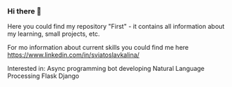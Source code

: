 ### Hi there 👋
Here you could find my repository "First" - it contains all information about my learning, small projects, etc.

For mo information about current skills you could find me here https://www.linkedin.com/in/sviatoslavkalina/

Interested in:
Async programming 
bot developing 
Natural Language Processing 
Flask 
Django 
